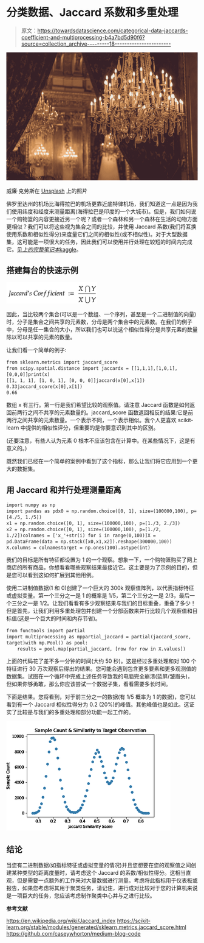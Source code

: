 # 分类数据、Jaccard 系数和多重处理

> 原文：<https://towardsdatascience.com/categorical-data-jaccards-coefficient-and-multiprocessing-b4a7bd5d90f6?source=collection_archive---------18----------------------->

![](img/a6cf46931a94af024d918be86d90cdf5.png)

威廉·克劳斯在 [Unsplash](https://unsplash.com?utm_source=medium&utm_medium=referral) 上的照片

佛罗里达州的机场比海得拉巴的机场更靠近底特律机场，我们知道这一点是因为我们使用纬度和经度来测量距离(海得拉巴是印度的一个大城市)。但是，我们如何说一个购物篮的内容更接近另一个呢？或者一个森林和另一个森林在生活的动物方面更相似？我们可以将这些视为集合之间的比较，并使用 Jaccard 系数(我们将互换使用系数和相似性得分)来度量它们之间的相似性(或不相似性)。对于大型数据集，这可能是一项很大的任务，因此我们可以使用并行处理在较短的时间内完成它。[见*上的完整笔记本*kaggle](https://www.kaggle.com/caseyw/jaccard-s-metric-introduction)。

## 搭建舞台的快速示例

![](img/b643f17fd9a961810f6e0abbf52dd899.png)

因此，当比较两个集合(可以是一个数组、一个序列，甚至是一个二进制值的向量)时，分子是集合之间共享的元素数，分母是两个集合中的元素数。在我们的例子中，分母是任一集合的大小，所以我们也可以说这个相似性得分是共享元素的数量除以可以共享的元素的数量。

让我们看一个简单的例子:

```
from sklearn.metrics import jaccard_score
from scipy.spatial.distance import jaccardx = [[1,1,1],[1,0,1],[0,0,0]]print(x)
[[1, 1, 1], [1, 0, 1], [0, 0, 0]]jaccard(x[0],x[1])
0.33jaccard_score(x[0],x[1])
0.66
```

数组 x 有三行。第一行是我们希望比较的观察值。请注意 Jaccard 函数是如何返回前两行之间不共享的元素数量的。jaccard_score 函数返回相反的结果:它是前两行之间共享的元素数量。一个表示不同，一个表示相似。我个人更喜欢 scikit-learn 中提供的相似性评分，但重要的是你要意识到其中的区别。

(还要注意，有些人认为元素 0 根本不应该包含在计算中。在某些情况下，这是有意义的。)

既然我们已经在一个简单的案例中看到了这个指标，那么让我们将它应用到一个更大的数据集。

## 用 Jaccard 和并行处理测量距离

```
import numpy as np
import pandas as pdx0 = np.random.choice([0, 1], size=(100000,100), p=[4./5, 1./5])
x1 = np.random.choice([0, 1], size=(100000,100), p=[1./3, 2./3])
x2 = np.random.choice([0, 1], size=(100000,100), p=[1./2, 1./2])colnames = ['x_'+str(i) for i in range(0,100)]X = pd.DataFrame(data = np.stack([x0,x1,x2]).reshape(300000,100))
X.columns = colnamestarget = np.ones(100).astype(int)
```

我们的目标是所有特征都设置为 1 的一个观察。想象一下，一个购物篮购买了网上商店的所有商品，你想看看哪些观察结果最接近它。这主要是为了示例的目的，但是您可以看到这如何扩展到其他用例。

使用二进制值数据(1 和 0)创建了一个巨大的 300k 观察值阵列，以代表指标特征或虚拟变量。第一个三分之一是 1 的概率是 1/5，第二个三分之一是 2/3，最后一个三分之一是 1/2。让我们看看有多少观察结果与我们的目标重叠，重叠了多少！但是首先，让我们利用多重处理包并创建一个分部函数来并行比较几个观察值和目标值(这是一个巨大的时间和内存节省)。

```
from functools import partial
import multiprocessing as mppartial_jaccard = partial(jaccard_score, target)with mp.Pool() as pool:
    results = pool.map(partial_jaccard, [row for row in X.values])
```

上面的代码花了差不多一分钟的时间(大约 50 秒)。这是经过多重处理和对 100 个特征进行 30 万次观察后得出的结果。您可能会遇到包含更多要素和更多观测值的数据集。试图在一个循环中完成上述任务导致我的电脑完全崩溃(蓝屏/皱眉头)，但如果你够勇敢，那么你应该尝试一个数据子集，看看需要多长时间。

下面是结果。您将看到，对于前三分之一的数据(有 1/5 概率为 1 的数据)，您可以看到有一个 Jaccard 相似性得分为 0.2 (20%)的峰值。其他峰值也是如此。这证实了比较是与我们的多重处理和部分功能一起工作的。

![](img/a60264692643d7a4cd123be9fd3e4237.png)

## 结论

当您有二进制数据(如指标特征或虚拟变量的情况)并且您想要在您的观察值之间创建某种类型的距离度量时，请考虑这个 Jaccard 的系数/相似性得分。这相当直观，但是需要一点额外的工作来对大量数据进行测量。考虑将此指标用于仪表板或报告，如果您考虑将其用于聚类任务，请记住，进行成对比较对于您的计算机来说是一项巨大的任务，您应该考虑制作聚类中心并与之进行比较。

**参考文献**

<https://en.wikipedia.org/wiki/Jaccard_index>  <https://scikit-learn.org/stable/modules/generated/sklearn.metrics.jaccard_score.html>    <https://github.com/caseywhorton/medium-blog-code> 